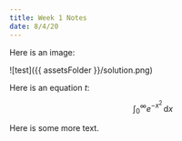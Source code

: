 ```yaml
---
title: Week 1 Notes
date: 8/4/20
---
```


Here is an image:

![test]({{ assetsFolder }}/solution.png)

Here is an equation $t$:

$$
\int_0^\infty e^{-x^2} \,\mathrm{d}x
$$

Here is some more text.

